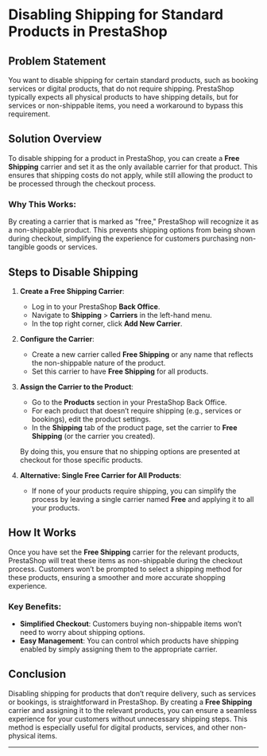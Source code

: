 # Disabling Shipping for Standard Products in PrestaShop

## Problem Statement
You want to disable shipping for certain standard products, such as booking services or digital products, that do not require shipping. PrestaShop typically expects all physical products to have shipping details, but for services or non-shippable items, you need a workaround to bypass this requirement.

## Solution Overview
To disable shipping for a product in PrestaShop, you can create a **Free Shipping** carrier and set it as the only available carrier for that product. This ensures that shipping costs do not apply, while still allowing the product to be processed through the checkout process.

### Why This Works:
By creating a carrier that is marked as "free," PrestaShop will recognize it as a non-shippable product. This prevents shipping options from being shown during checkout, simplifying the experience for customers purchasing non-tangible goods or services.

## Steps to Disable Shipping

1. **Create a Free Shipping Carrier**:
   - Log in to your PrestaShop **Back Office**.
   - Navigate to **Shipping** > **Carriers** in the left-hand menu.
   - In the top right corner, click **Add New Carrier**.

2. **Configure the Carrier**:
   - Create a new carrier called **Free Shipping** or any name that reflects the non-shippable nature of the product.
   - Set this carrier to have **Free Shipping** for all products.

3. **Assign the Carrier to the Product**:
   - Go to the **Products** section in your PrestaShop Back Office.
   - For each product that doesn’t require shipping (e.g., services or bookings), edit the product settings.
   - In the **Shipping** tab of the product page, set the carrier to **Free Shipping** (or the carrier you created).
   
   By doing this, you ensure that no shipping options are presented at checkout for those specific products.

4. **Alternative: Single Free Carrier for All Products**:
   - If none of your products require shipping, you can simplify the process by leaving a single carrier named **Free** and applying it to all your products.

## How It Works
Once you have set the **Free Shipping** carrier for the relevant products, PrestaShop will treat these items as non-shippable during the checkout process. Customers won’t be prompted to select a shipping method for these products, ensuring a smoother and more accurate shopping experience.

### Key Benefits:
- **Simplified Checkout**: Customers buying non-shippable items won’t need to worry about shipping options.
- **Easy Management**: You can control which products have shipping enabled by simply assigning them to the appropriate carrier.

## Conclusion
Disabling shipping for products that don’t require delivery, such as services or bookings, is straightforward in PrestaShop. By creating a **Free Shipping** carrier and assigning it to the relevant products, you can ensure a seamless experience for your customers without unnecessary shipping steps. This method is especially useful for digital products, services, and other non-physical items.

---
